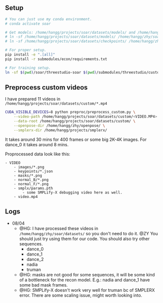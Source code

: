 ## Setup

```bash
# You can just use my conda environment.
# conda activate soar

# Get models: /home/hangg/projects/soar/datasets/models/ and /home/hangg/projects/soar/datasets/checkpoints/.
# ln -sf /home/hangg/projects/soar/datasets/models/ /home/hangg/zhy/soar/datasets/
# ln -sf /home/hangg/projects/soar/datasets/checkpoints/ /home/hangg/zhy/soar/datasets/

# For proper setup.
pip install -e ".[all]"
pip install -r submodules/econ/requirements.txt

# For training setup.
ln -sf $(pwd)/soar/threestudio-soar $(pwd)/submodules/threestudio/custom/ 
```

## Preprocess custom videos

I have prepared 11 videos in `/home/hangg/projects/soar/datasets/custom/*.mp4`

```bash
CUDA_VISIBLE_DEVICES=8 python preproc/preprocess_custom.py \
    --video-path /home/hangg/projects/soar/datasets/custom/<VIDEO.MP4> \
    --data-root /home/hangg/projects/soar/datasets/custom/ \
    --openpose-dir /home/hangg/zhy/openpose/ \
    --smplerx-dir /home/hangg/projects/smplerx/
```

It takes around 30 mins for 400 frames or some big 2K-4K images. For dance_0 it takes around 8 mins.

Proprocessed data look like this:

```
- VIDEO
    - images/*.png
    - keypoints/*.json
    - masks/*.png
    - normal_B/*.png
    - normal_F/*.png
    - smplx/params.pth
        - some SMPLify-X debugging video here as well.
    - video.mp4
```

## Logs

- 08/04
  - @HG: I have processed these videos in `/home/hangg/zhy/soar/datasets/` so you don't need to do it. @ZY You should just try using them for our code. You should also try other sequences.
    - dance_0
    - dance_1
    - dance_2
    - nadia
    - truman
  - @HG: masks are not good for some sequences, it will be some kind of a bottleneck for the recon model. E.g.: nadia and dance_1 have some bad mask frames.
  - @HG: SMPLify-X doesn't work very well for truman bc of SMPLERX error. There are some scaling issue, might worth looking into.
